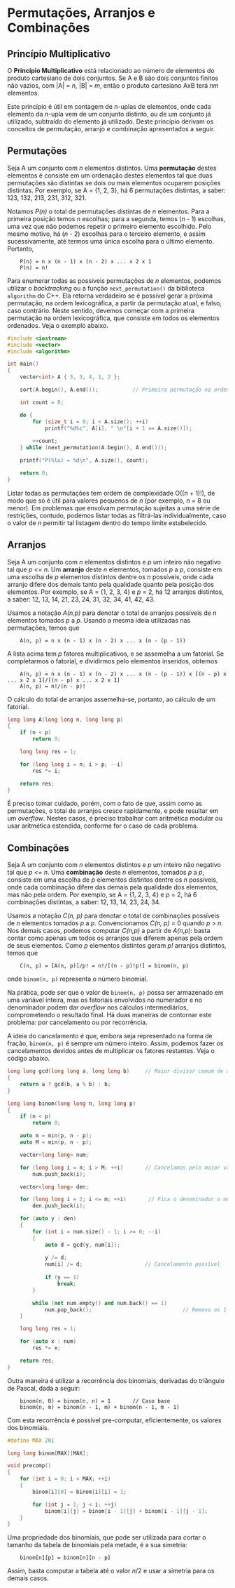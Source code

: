 Permutações, Arranjos e Combinações 
===================================

Princípio Multiplicativo
------------------------

O **Princípio Multiplicativo** está relacionado ao número de elementos do produto cartesiano de
dois conjuntos. Se A e B são dois conjuntos finitos não vazios, com |A| = _n_, 
|B| = _m_, então  o produto cartesiano AxB terá _nm_ elementos.

Este princípio é útil em contagem de _n_-uplas de elementos, onde cada elemento da _n_-upla vem
de um conjunto distinto, ou de um conjunto já utilizado, subtraído do elemento já utilizado. 
Deste princípio derivam os conceitos de permutação, arranjo e combinação apresentados a seguir.

Permutações
-----------

Seja A um conjunto com _n_ elementos distintos. Uma **permutação** destes elementos é consiste em 
um ordenação destes elementos tal que duas permutações são distintas se dois ou mais elementos 
ocuparem posições distintas. Por exemplo, se A = {1, 2, 3}, há 6 permutações distintas, a saber:
123, 132, 213, 231, 312, 321.

Notamos _P(n)_ o total de permutações distintas de _n_ elementos. Para a primeira posição temos
_n_ escolhas; para a segunda, temos (_n_ - 1) escolhas, uma vez que não podemos repetir o 
primeiro elemento escolhido. Pelo mesmo motivo, há (_n_ - 2) escolhas para o terceiro elemento,
e assim sucessivamente, até termos uma única escolha para o último elemento. Portanto,

        P(n) = n x (n - 1) x (n - 2) x ... x 2 x 1
        P(n) = n!

Para enumerar todas as possíveis permutações de _n_ elementos, podemos utilizar o _backtracking_
ou a função `next_permutation()` da biblioteca `algorithm` do C++. Ela retorna verdadeiro se é
possível gerar a próxima permutação, na ordem lexicográfica, a partir da permutação atual, e 
falso, caso contrário. Neste sentido, devemos começar com a primeira permutação na ordem 
lexicográfica, que consiste em todos os elementos ordenados. Veja o exemplo abaixo.
```C++
#include <iostream>
#include <vector>
#include <algorithm>

int main()
{
    vector<int> A { 5, 3, 4, 1, 2 };

    sort(A.begin(), A.end());           // Primeira permutação na ordem lexicográfica

    int count = 0;

    do {
        for (size_t i = 0; i < A.size(); ++i)
            printf("%d%c", A[i], " \n"[i + 1 == A.size()]);
    
        ++count;
    } while (next_permutation(A.begin(), A.end()));

    printf("P(%lu) = %d\n", A.size(), count);

    return 0;
}
```

Listar todas as permutações tem ordem de complexidade O((_n_ + 1)!), de modo que só é útil para
valores pequenos de _n_ (por exemplo, _n_ = 8 ou menor). Em problemas que envolvam permutação
sujeitas a uma série de restrições, contudo, podemos listar todas as filtrá-las individualmente,
caso o valor de _n_ permitir tal listagem dentro do tempo limite estabelecido.

Arranjos
--------

Seja A um conjunto com _n_ elementos distintos e _p_ um inteiro não negativo tal que _p <= n_. 
Um **arranjo** deste _n_ elementos, tomados _p_ a _p_, consiste em uma escolha de _p_ elementos
distintos dentre os _n_ possíveis, onde cada arranjo difere dos demais tanto pela qualidade
quanto pela posição dos elementos. Por exemplo, se A = {1, 2, 3, 4} e _p_ = 2, há 12 arranjos
 distintos, a saber: 12, 13, 14, 21, 23, 24, 31, 32, 34, 41, 42, 43.

Usamos a notação _A(n,p)_ para denotar o total de arranjos possíveis de _n_ elementos tomados
_p_ a _p_. Usando a mesma ideia utilizadas nas permutações, temos que

        A(n, p) = n x (n - 1) x (n - 2) x ... x (n - (p - 1))

A lista acima tem _p_ fatores multiplicativos, e se assemelha a um fatorial. Se completarmos o
fatorial, e dividirmos pelo elementos inseridos, obtemos

        A(n, p) = n x (n - 1) x (n - 2) x ... x (n - (p - 1)) x [(n - p) x ... x 2 x 1]/[(n - p) x ... x 2 x 1]
        A(n, p) = n!/(n - p)!

O cálculo do total de arranjos assemelha-se, portanto, ao cálculo de um fatorial. 
```C++
long long A(long long n, long long p)
{
    if (n < p)
        return 0;

    long long res = 1;

    for (long long i = n; i > p; --i)
        res *= i;

    return res;
}
```

É preciso tomar cuidado, porém, com o fato de que, assim como as permutações, o total de arranjos
cresce rapidamente, e pode resultar em um _overflow_. Nestes casos, é preciso trabalhar com
aritmética modular ou usar aritmética estendida, conforme for o caso de cada problema.

Combinações
-----------

Seja A um conjunto com _n_ elementos distintos e _p_ um inteiro não negativo tal que _p <= n_. 
Uma **combinação** deste _n_ elementos, tomados _p_ a _p_, consiste em uma escolha de _p_ elementos
distintos dentre os _n_ possíveis, onde cada combinação difere das demais pela qualidade dos
elementos, mas não pela ordem.  Por exemplo, se A = {1, 2, 3, 4} e _p_ = 2, há 6 combinações
distintas, a saber: 12, 13, 14, 23, 24, 34.

Usamos a notação _C(n, p)_ para denotar o total de combinações possíveis de _n_ elementos
tomados _p_ a _p_. Convencionamos _C(n, p)_ = 0 quando _p > n_. Nos demais casos, podemos
computar _C(n,p)_ a partir de _A(n,p)_: basta contar como apenas um todos os arranjos que diferem
apenas pela ordem de seus elementos. Como _p_ elementos distintos geram _p!_ arranjos distintos,
temos que

        C(n, p) = [A(n, p)]/p! = n!/[(n - p)!p!] = binom(n, p)

onde `binom(n, p)` representa o número binomial.

Na prática, pode ser que o valor de `binom(n, p)` possa ser armazenado em uma
variável inteira, mas os fatoriais envolvidos no numerador e no denominador podem dar _overflow_
nos cálculos intermediários, comprometendo o resultado final. Há duas maneiras de contornar 
este problema: por cancelamento ou por recorrência.

A ideia do cancelamento é que, embora seja representado na forma de fração, `binom(n, p)` é 
sempre um número inteiro. Assim, podemos fazer os cancelamentos devidos antes de multiplicar os
fatores restantes. Veja o código abaixo.
```C++
long long gcd(long long a, long long b)     // Maior divisor comum de a e b
{
    return a ? gcd(b, a % b) : b;
}

long long binom(long long n, long long p)
{
    if (n < p)
        return 0;

    auto m = min(p, n - p);
    auto M = min(p, n - p);

    vector<long long> num;

    for (long long i = n; i > M; ++i)       // Cancelamos pelo maior valor possível
        num.push_back(i);

    vector<long long> den;                  

    for (long long i = 2; i <= m; ++i)       // Fica o denominador o menor valor possível
        den.push_back(i);

    for (auto y : den)
    {
        for (int i = num.size() - 1; i >= 0; --i)
        {
            auto d = gcd(y, num[i]);
            
            y /= d;                         
            num[i] /= d;                    // Cancelamento possível
            
            if (y == 1)
                break;
        }

        while (not num.empty() and num.back() == 1)
            num.pop_back();                             // Remova os 1's que não contribuem para a resposta 
    }

    long long res = 1;

    for (auto x : num)
        res *= x;

    return res;
}
```

Outra maneira é utilizar a recorrência dos binomiais, derivadas do triângulo de Pascal, dada a 
seguir:

        binom(n, 0) = binom(n, n) = 1       // Caso base
        binom(n, m) = binom(n - 1, m) + binom(n - 1, m - 1)

Com esta recorrência é possível pre-computar, eficientemente, os valores dos binomiais.
```C++
#define MAX 201

long long binom[MAX][MAX];

void precomp()
{
    for (int i = 0; i < MAX; ++i)
    {
        binom[i][0] = binom[i][i] = 1;

        for (int j = 1; j < i; ++j)
            binom[i][j] = binom[i - 1][j] + binom[i - 1][j - 1];
    }
} 
```

Uma propriedade dos binomiais, que pode ser utilizada para cortar o tamanho da tabela de
binomiais pela metade, é a sua simetria:

        binom[n][p] = binom[n][n - p]

Assim, basta computar a tabela até o valor _n_/2 e usar a simetria para os demais casos.

<!--- Adicionar: Equações lineares com coeficientes unitários, combinações com repetição,
permutação com repetição, arranjo com repetição, permutações circulares, coeficientes binomiais -->

